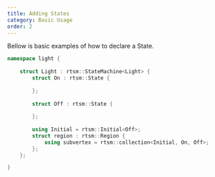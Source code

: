 ```yaml
---
title: Adding States
category: Basic Usage
order: 2
---
```


Bellow is basic examples of how to declare a State.

```cpp
namespace light {
    
    struct Light : rtsm::StateMachine<Light> {
        struct On : rtsm::State {
        
        };
        
        struct Off : rtsm::State {
            
        };
        
        using Initial = rtsm::Initial<Off>;
        struct region : rtsm::Region {
            using subvertex = rtsm::collection<Initial, On, Off>;
        };
    };

}
```


